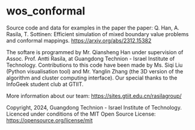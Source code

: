 # wos_conformal
Source code and data for examples in the paper the paper:
Q. Han, A. Rasila, T. Sottinen: Efficient simulation of mixed boundary value problems and conformal mappings. https://arxiv.org/abs/2312.15382

The softare is programmed by Mr. Qiansheng Han under supervision of Assoc. Prof. Antti Rasila, at Guangdong Technion - Israel Institute of Technology. Contributions to this code have been made by Ms. Siqi Liu (Python visualisation tool) and Mr. Yanglin Zhang (the 3D version of the algorithm and cluster computing interface). Our special thanks to the InfoGeek student club at GTIIT.

More information about our team: https://sites.gtiit.edu.cn/rasilagroup/

Copyright, 2024, Guangdong Technion - Israel Institute of Technology.
Licenced under conditions of the MIT Open Source License: https://opensource.org/license/mit

